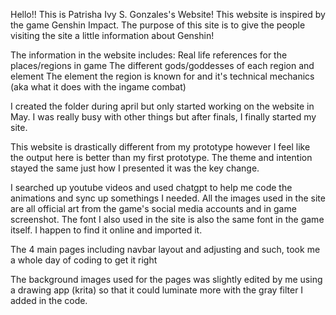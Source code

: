 Hello!! This is Patrisha Ivy S. Gonzales's Website!
This website is inspired by the game Genshin Impact. The purpose of this site is to give the people visiting the site a little information about Genshin!

The information in the website includes:
  Real life references for the places/regions in game
  The different gods/goddesses of each region and element
  The element the region is known for and it's technical mechanics (aka what it does with the ingame combat)

I created the folder during april but only started working on the website in May. I was really busy with other things but after finals, I finally started my site.

This website is drastically different from my prototype however I feel like the output here is better than my first prototype. The theme and intention stayed the same just how I presented it was the key change. 

I searched up youtube videos and used chatgpt to help me code the animations and sync up somethings I needed. All the images used in the site are all official art from the game's social media accounts and in game screenshot.
The font I also used in the site is also the same font in the game itself. I happen to find it online and imported it.

The 4 main pages including navbar layout and adjusting and such, took me a whole day of coding to get it right

The background images used for the pages was slightly edited by me using a drawing app (krita) so that it could luminate more with the gray filter I added in the code.

